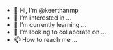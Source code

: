 - 👋 Hi, I’m @keerthanmp
- 👀 I’m interested in ...
- 🌱 I’m currently learning ...
- 💞️ I’m looking to collaborate on ...
- 📫 How to reach me ...

<!---
keerthanmp/keerthanmp is a ✨ special ✨ repository because its `README.md` (this file) appears on your GitHub profile.
You can click the Preview link to take a look at your changes.
--->
